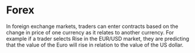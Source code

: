 # Forex

In foreign exchange markets, traders can enter contracts based on the change in price of one currency as it relates to another currency. For example if a trader selects Rise in the EUR/USD market, they are predicting that the value of the Euro will rise in relation to the value of the US dollar.